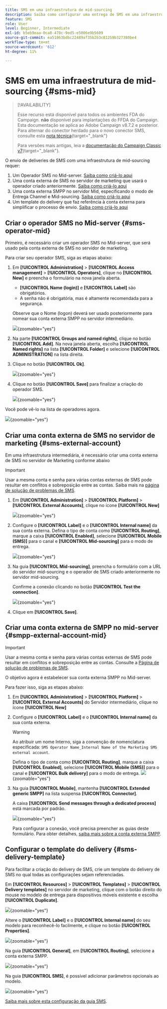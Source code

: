 ```yaml
---
title: SMS em uma infraestrutura de mid-sourcing
description: Saiba como configurar uma entrega de SMS em uma infraestrutura de mid-sourcing
feature: SMS
role: User
level: Beginner, Intermediate
exl-id: b5eb9eaa-0ca8-478c-9ed5-e5006e9b5609
source-git-commit: ea51863bdbc22489af35b2b3c81259b327380be4
workflow-type: tm+mt
source-wordcount: '612'
ht-degree: 11%

---
```


# SMS em uma infraestrutura de mid-sourcing {#sms-mid}

>[!AVAILABILITY]
>
>Esse recurso está disponível para todos os ambientes FDA do Campaign. **não** disponível para implantações do FFDA do Campaign. Esta documentação se aplica ao Adobe Campaign v8.7.2 e posterior. Para alternar do conector herdado para o novo conector SMS, consulte esta [nota técnica](https://experienceleague.adobe.com/docs/campaign/technotes-ac/tn-new/sms-migration){target="_blank"}
>
>Para versões mais antigas, leia a [documentação do Campaign Classic v7](https://experienceleague.adobe.com/en/docs/campaign-classic/using/sending-messages/sending-messages-on-mobiles/sms-set-up/sms-set-up){target="_blank"}.

O envio de deliveries de SMS com uma infraestrutura de mid-sourcing requer:

1. Um Operador SMS no Mid-server. [Saiba como criá-lo aqui](#sms-operator-mid)
1. Uma conta externa de SMS no servidor de marketing que usará o operador criado anteriormente. [Saiba como criá-lo aqui](#sms-external-account)
1. Uma conta externa SMPP no servidor Mid, especificando o modo de Entrega Channel e Mid-sourcing. [Saiba como criá-lo aqui](#smpp-external-account-mid)
1. Um template do delivery que faz referência à conta externa para simplificar o processo de envio. [Saiba como criá-lo aqui](#sms-delivery-template)

## Criar o operador SMS no Mid-server {#sms-operator-mid}

Primeiro, é necessário criar um operador SMS no Mid-server, que será usado pela conta externa de SMS no servidor de marketing.

Para criar seu operador SMS, siga as etapas abaixo:

1. Em **[!UICONTROL Administration]** > **[!UICONTROL Access management]** > **[!UICONTROL Operators]**, clique no **[!UICONTROL New]** e preencha o formulário na nova janela aberta.

   * **[!UICONTROL Name (login)]** e **[!UICONTROL Label]** são obrigatórios.
   * A senha não é obrigatória, mas é altamente recomendada para a segurança.

   Observe que o Nome (logon) deverá ser usado posteriormente para nomear sua conta externa SMPP no servidor intermediário.

   ![](assets/smsoperator_mid.png){zoomable="yes"}

1. Na parte **[!UICONTROL Groups and named rights]**, clique no botão **[!UICONTROL Add]**.
Na nova janela aberta, escolha **[!UICONTROL Named rights]** na lista **[!UICONTROL Folder]** e selecione **[!UICONTROL ADMINISTRATION]** na lista direita.

1. Clique no botão **[!UICONTROL Ok]**.

   ![](assets/smsoperator_rights.png){zoomable="yes"}

1. Clique no botão **[!UICONTROL Save]** para finalizar a criação do operador SMS.

   ![](assets/smsoperator_save.png){zoomable="yes"}

Você pode vê-lo na lista de operadores agora.

![](assets/smsoperator_list.png){zoomable="yes"}

## Criar uma conta externa de SMS no servidor de marketing {#sms-external-account}

Em uma infraestrutura intermediária, é necessário criar uma conta externa de SMS no servidor de Marketing conforme abaixo

>[!IMPORTANT]
>
>Usar a mesma conta e senha para várias contas externas de SMS pode resultar em conflitos e sobreposição entre as contas. Saiba mais na [página de solução de problemas de SMS](smpp-connection.md#sms-troubleshooting).

1. Em **[!UICONTROL Administration]** > **[!UICONTROL Platform]** > **[!UICONTROL External Accounts]**, clique no ícone **[!UICONTROL New]**

   ![](assets/sms_extaccount.png){zoomable="yes"}

1. Configure o **[!UICONTROL Label]** e o **[!UICONTROL Internal name]** da sua conta externa. Defina o tipo de conta como **[!UICONTROL Routing]**, marque a caixa **[!UICONTROL Enabled]**, selecione **[!UICONTROL Mobile (SMS)]** para o canal e **[!UICONTROL Mid-sourcing]** para o modo de entrega.

   ![](assets/mid_smsextaccount.png){zoomable="yes"}

1. Na guia **[!UICONTROL Mid-sourcing]**, preencha o formulário com a URL do servidor mid-sourcing e o operador de SMS criado anteriormente no servidor mid-sourcing.

   Confirme a conexão clicando no botão **[!UICONTROL Test the connection]**.

   ![](assets/midtab_smsextaccount.png){zoomable="yes"}

1. Clique em **[!UICONTROL Save]**.

## Criar uma conta externa de SMPP no mid-server {#smpp-external-account-mid}

>[!IMPORTANT]
>
>Usar a mesma conta e senha para várias contas externas de SMS pode resultar em conflitos e sobreposição entre as contas. Consulte a [Página de solução de problemas de SMS](smpp-connection.md#sms-troubleshooting).

O objetivo agora é estabelecer sua conta externa SMPP no Mid-server.

Para fazer isso, siga as etapas abaixo:

1. Em **[!UICONTROL Administration]** > **[!UICONTROL Platform]** > **[!UICONTROL External Accounts]** do Servidor intermediário, clique no ícone **[!UICONTROL New]**

1. Configure o **[!UICONTROL Label]** e o **[!UICONTROL Internal name]** da sua conta externa.

   >[!WARNING]
   >
   >Ao atribuir um nome Interno, siga a convenção de nomenclatura especificada: `SMS Operator Name_Internal Name of the Marketing SMS external account`.
   >

   Defina o tipo de conta como **[!UICONTROL Routing]**, marque a caixa **[!UICONTROL Enabled]**, selecione **[!UICONTROL Mobile (SMS)]** para o canal e **[!UICONTROL Bulk delivery]** para o modo de entrega.
   ![](assets/mid_extaccount.png){zoomable="yes"}

1. Na guia **[!UICONTROL Mobile]**, mantenha **[!UICONTROL Extended generic SMPP]** na lista suspensa **[!UICONTROL Connector]**.

   A caixa **[!UICONTROL Send messages through a dedicated process]** está marcada por padrão.

   ![](assets/sms_extaccount_connector.png){zoomable="yes"}

   Para configurar a conexão, você precisa preencher as guias deste formulário. Para obter detalhes, [saiba mais sobre a conta externa SMPP](smpp-external-account.md#smpp-connection-settings).

## Configurar o template do delivery {#sms-delivery-template}

Para facilitar a criação do delivery de SMS, crie um template do delivery de SMS no qual todas as configurações sejam referenciadas.

Em **[!UICONTROL Resources]** > **[!UICONTROL Templates]** > **[!UICONTROL Delivery templates]** no servidor de marketing, clique com o botão direito do mouse no modelo de entrega para dispositivos móveis existente e escolha **[!UICONTROL Duplicate]**.

![](assets/sms_template_duplicate.png){zoomable="yes"}

Altere o **[!UICONTROL Label]** e o **[!UICONTROL Internal name]** do seu modelo para reconhecê-lo facilmente, e clique no botão **[!UICONTROL Properties]**.

![](assets/sms_template_name.png){zoomable="yes"}

Na guia **[!UICONTROL General]**, em **[!UICONTROL Routing]**, selecione a conta externa SMPP.

![](assets/mid_template.png){zoomable="yes"}

Na guia **[!UICONTROL SMS]**, é possível adicionar parâmetros opcionais ao modelo.

![](assets/sms_template_properties.png){zoomable="yes"}

[Saiba mais sobre esta configuração da guia SMS](sms-delivery-settings.md).
